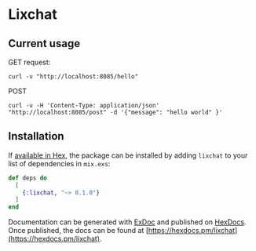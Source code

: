 # Lixchat
## Current usage
GET request: 
```
curl -v "http://localhost:8085/hello"
```

POST
```
curl -v -H 'Content-Type: application/json' "http://localhost:8085/post" -d '{"message": "hello world" }'
```


## Installation

If [available in Hex](https://hex.pm/docs/publish), the package can be installed
by adding `lixchat` to your list of dependencies in `mix.exs`:

```elixir
def deps do
  [
    {:lixchat, "~> 0.1.0"}
  ]
end
```

Documentation can be generated with [ExDoc](https://github.com/elixir-lang/ex_doc)
and published on [HexDocs](https://hexdocs.pm). Once published, the docs can
be found at [https://hexdocs.pm/lixchat](https://hexdocs.pm/lixchat).

